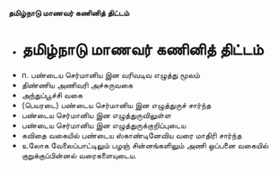 **தமிழ்நாடு மாணவர் கணினித் திட்டம்**
- # தமிழ்நாடு மாணவர் கணினித் திட்டம்
- n. பண்டைய செர்மானிய இன வரிவடிவ எழுத்து மூலம்
- திண்ணிய அணிவரி அச்சுருவகை
- அந்துப்பூச்சி வகை
- (பெயரடை) பண்டைய செர்மானிய இன எழுத்துருச் சார்ந்த
- பண்டைய செர்மானிய இன எழுத்துருவிலுள்ள
- பண்டைய செர்மானிய இன எழுத்துருக்குறிப்புடைய
- கவிதை வகையில் பண்டைய ஸ்காண்டினேவிய வரை மாதிரி சார்ந்த
- உலோக வேலைப்பாட்டிலும் பழஞ் சின்னங்களிலும் அணி ஒப்பனை வகையில் குறுக்குப்பின்னல் வரைகளையுடைய.

